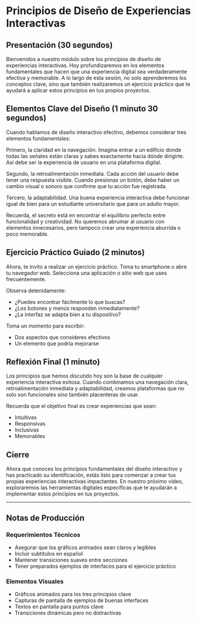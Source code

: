 # Principios de Diseño de Experiencias Interactivas

## Presentación (30 segundos)



Bienvenidos a nuestro módulo sobre los principios de diseño de experiencias interactivas. Hoy profundizaremos en los elementos fundamentales que hacen que una experiencia digital sea verdaderamente efectiva y memorable. A lo largo de esta sesión, no solo aprenderemos los conceptos clave, sino que también realizaremos un ejercicio práctico que te ayudará a aplicar estos principios en tus propios proyectos.

## Elementos Clave del Diseño (1 minuto 30 segundos)


Cuando hablamos de diseño interactivo efectivo, debemos considerar tres elementos fundamentales:

Primero, la claridad en la navegación. Imagina entrar a un edificio donde todas las señales están claras y sabes exactamente hacia dónde dirigirte. Así debe ser la experiencia de usuario en una plataforma digital.

Segundo, la retroalimentación inmediata. Cada acción del usuario debe tener una respuesta visible. Cuando presionas un botón, debe haber un cambio visual o sonoro que confirme que tu acción fue registrada.

Tercero, la adaptabilidad. Una buena experiencia interactiva debe funcionar igual de bien para un estudiante universitario que para un adulto mayor.


Recuerda, el secreto está en encontrar el equilibrio perfecto entre funcionalidad y creatividad. No queremos abrumar al usuario con elementos innecesarios, pero tampoco crear una experiencia aburrida o poco memorable.

## Ejercicio Práctico Guiado (2 minutos)


Ahora, te invito a realizar un ejercicio práctico. Toma tu smartphone o abre tu navegador web. Selecciona una aplicación o sitio web que uses frecuentemente.


Observa detenidamente:
- ¿Puedes encontrar fácilmente lo que buscas?
- ¿Los botones y menús responden inmediatamente?
- ¿La interfaz se adapta bien a tu dispositivo?

Toma un momento para escribir:
- Dos aspectos que consideres efectivos
- Un elemento que podría mejorarse


## Reflexión Final (1 minuto)


Los principios que hemos discutido hoy son la base de cualquier experiencia interactiva exitosa. Cuando combinamos una navegación clara, retroalimentación inmediata y adaptabilidad, creamos plataformas que no solo son funcionales sino también placenteras de usar.

Recuerda que el objetivo final es crear experiencias que sean:
- Intuitivas
- Responsivas
- Inclusivas
- Memorables

## Cierre



Ahora que conoces los principios fundamentales del diseño interactivo y has practicado su identificación, estás listo para comenzar a crear tus propias experiencias interactivas impactantes. En nuestro próximo video, exploraremos las herramientas digitales específicas que te ayudarán a implementar estos principios en tus proyectos.


---

## Notas de Producción

### Requerimientos Técnicos
- Asegurar que los gráficos animados sean claros y legibles
- Incluir subtítulos en español
- Mantener transiciones suaves entre secciones
- Tener preparados ejemplos de interfaces para el ejercicio práctico

### Elementos Visuales
- Gráficos animados para los tres principios clave
- Capturas de pantalla de ejemplos de buenas interfaces
- Textos en pantalla para puntos clave
- Transiciones dinámicas pero no distractivas